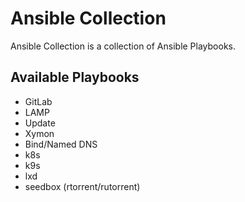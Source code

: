 # Ansible Collection

Ansible Collection is a collection of Ansible Playbooks.

## Available Playbooks

- GitLab
- LAMP
- Update
- Xymon
- Bind/Named DNS
- k8s
- k9s
- lxd
- seedbox (rtorrent/rutorrent)

